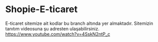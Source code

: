 # Shopie-E-ticaret
E-ticaret sitemize ait kodlar bu branch altında yer almaktadır.
Sitemizin tanıtım videosuna şu adresten ulaşabilirsiniz. https://www.youtube.com/watch?v=4SskN2ntP_c
